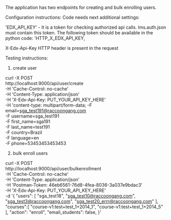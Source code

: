 The application has two endpoints for creating and bulk enrolling users.

Configuration instructions: Code needs next additional settings:

'EDX_API_KEY' - It is a token for checking authorized api calls. lms.auth.json must contain this token.
The following token should be available in the python code:
'HTTP_X_EDX_API_KEY,

X-Edx-Api-Key HTTP header is present in the request


Testing instructions:

1. create user

curl -X POST \
  http://localhost:9000/api/user/create \
  -H 'Cache-Control: no-cache' \
  -H 'Content-Type: application/json' \
  -H 'X-Edx-Api-Key: PUT_YOUR_API_KEY_HERE' \
  -H 'content-type: multipart/form-data;
  -F email=sga_test191@raccoongang.com \
  -F username=sga_test191 \
  -F first_name=sga191 \
  -F last_name=test191 \
  -F country=Brazil \
  -F language=en \
  -F phone=53453453453453


 2. bulk enroll users

 curl -X POST \
  http://localhost:9000/api/user/bulkenrollment \
  -H 'Cache-Control: no-cache' \
  -H 'Content-Type: application/json' \
  -H 'Postman-Token: 46eb6561-76d8-4fea-8036-3a037e9bdac3' \
  -H 'X-Edx-Api-Key: PUT_YOUR_API_KEY_HERE' \
  -d '{
	"users": [
	         "sga_test18",
	         "sga_test10@raccoongang.com",
	         "sga_test3@raccoongang.com",
	         "sga_test20_errr@raccoongang.com"
	],
	"courses":[
		"course-v1:test+test_1+2014_1",
		"course-v1:test+test_1+2014_5"
	],
	"action": "enroll",
	"email_students": false,
}'
